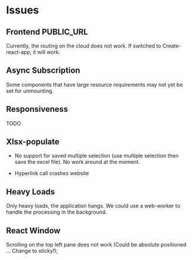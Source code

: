 # Issues

## Frontend PUBLIC_URL

Currently, the routing on the cloud does not work. If switched to Create-react-app, it will work.

## Async Subscription

Some components that have large resource requirements may not yet be set for unmounting.

## Responsiveness

TODO

## Xlsx-populate

- No support for saved multiple selection (use multiple selection then save the excel file). No work around at the moment.

- Hyperlink call crashes website

## Heavy Loads

Only heavy loads, the application hangs. We could use a web-worker to handle the processing in the background.

## React Window

Scrolling on the top left pane does not work (Could be absolute positioned ... Change to sticky!);
